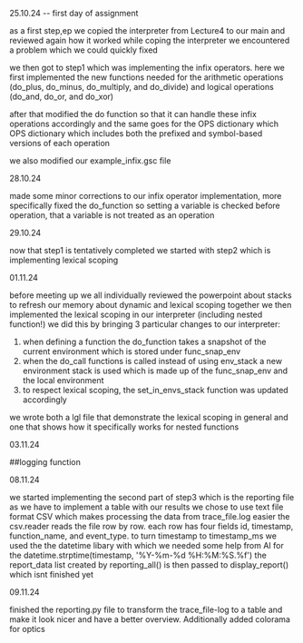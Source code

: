 25.10.24 -- first day of assignment

as a first step,ep we copied the interpreter from Lecture4 to our main and reviewed again how it worked
while coping the interpreter we encountered a problem which we could quickly fixed

we then got to step1 which was implementing the infix operators. here we first implemented the new functions needed for the arithmetic operations  (do_plus, do_minus, do_multiply, and do_divide) and logical operations (do_and, do_or, and do_xor)

after that modified the do function so that it can handle these infix operations accordingly and the same goes for the OPS dictionary which OPS dictionary which includes both the prefixed and symbol-based versions of each operation

we also modified our example_infix.gsc file

28.10.24

made some minor corrections to our infix operator implementation, more specifically fixed the do_function so setting a variable is checked before operation, that a variable is not treated as an operation

29.10.24

now that step1 is tentatively completed we started with step2 which is implementing lexical scoping

01.11.24

before meeting up we all individually reviewed the powerpoint about stacks to refresh our memory about dynamic and lexical scoping
together we then implemented the lexical scoping in our interpreter (including nested function!)
we did this by bringing 3 particular changes to our interpreter:
1. when defining a function the do_function takes a snapshot of the current environment which is stored under func_snap_env
2. when the do_call functions is called instead of using env_stack a new environment stack is used which is made up of the func_snap_env and the local environment
3. to respect lexical scoping, the set_in_envs_stack function was updated accordingly

we wrote both a lgl file that demonstrate the lexical scoping in general and one that shows how it specifically works for nested functions

03.11.24

##logging function


08.11.24

we started implementing the second part of step3 which is the reporting file
as we have to implement a table with our results we chose to use text file format CSV which makes processing the data from trace_file.log easier 
the csv.reader reads the file row by row. each row has four fields id, timestamp, function_name, and event_type.
to turn timestamp to timestamp_ms we used the the datetime libary with which we needed some help from AI for the datetime.strptime(timestamp, '%Y-%m-%d %H:%M:%S.%f')
the report_data list created by reporting_all() is then passed to display_report() which isnt finished yet


09.11.24

finished the reporting.py file to transform the trace_file-log to a table and make it look nicer and have a better overview. Additionally added colorama for optics